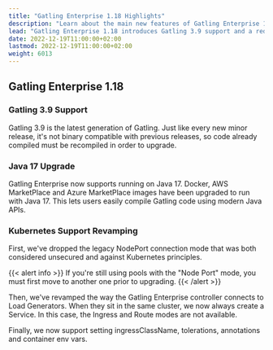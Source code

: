 ```yaml
---
title: "Gatling Enterprise 1.18 Highlights"
description: "Learn about the main new features of Gatling Enterprise 1.18"
lead: "Gatling Enterprise 1.18 introduces Gatling 3.9 support and a redesign of the PDF export feature"
date: 2022-12-19T11:00:00+02:00
lastmod: 2022-12-19T11:00:00+02:00
weight: 6013
---
```


## Gatling Enterprise 1.18

### Gatling 3.9 Support

Gatling 3.9 is the latest generation of Gatling. Just like every new minor release, it's not binary compatible with previous releases, so code already compiled must be recompiled in order to upgrade. 

### Java 17 Upgrade

Gatling Enterprise now supports running on Java 17.
Docker, AWS MarketPlace and Azure MarketPlace images have been upgraded to run with Java 17.
This lets users easily compile Gatling code using modern Java APIs.

### Kubernetes Support Revamping

First, we've dropped the legacy NodePort connection mode that was both considered unsecured and against Kubernetes principles.

{{< alert info >}}
If you're still using pools with the "Node Port" mode, you must first move to another one prior to upgrading.
{{< /alert >}}

Then, we've revamped the way the Gatling Enterprise controller connects to Load Generators.
When they sit in the same cluster, we now always create a Service. In this case, the Ingress and Route modes are not available.

Finally, we now support setting ingressClassName, tolerations, annotations and container env vars.
